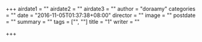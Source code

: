 +++
airdate1 = ""
airdate2 = ""
airdate3 = ""
author = "doraamy"
categories = ""
date = "2016-11-05T01:37:38+08:00"
director = ""
image = ""
postdate = ""
summary = ""
tags = ["", ""]
title = "1"
writer = ""

+++

